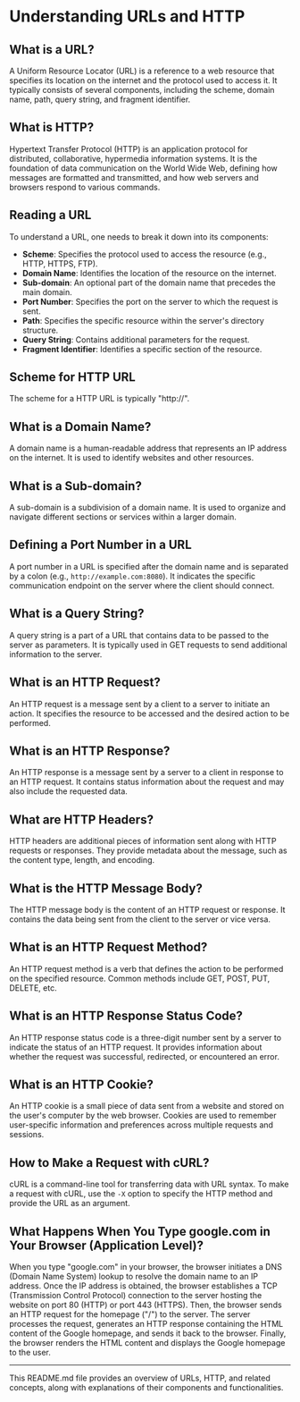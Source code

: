 # Understanding URLs and HTTP

## What is a URL?

A Uniform Resource Locator (URL) is a reference to a web resource that specifies its location on the internet and the protocol used to access it. It typically consists of several components, including the scheme, domain name, path, query string, and fragment identifier.

## What is HTTP?

Hypertext Transfer Protocol (HTTP) is an application protocol for distributed, collaborative, hypermedia information systems. It is the foundation of data communication on the World Wide Web, defining how messages are formatted and transmitted, and how web servers and browsers respond to various commands.

## Reading a URL

To understand a URL, one needs to break it down into its components:

- **Scheme**: Specifies the protocol used to access the resource (e.g., HTTP, HTTPS, FTP).
- **Domain Name**: Identifies the location of the resource on the internet.
- **Sub-domain**: An optional part of the domain name that precedes the main domain.
- **Port Number**: Specifies the port on the server to which the request is sent.
- **Path**: Specifies the specific resource within the server's directory structure.
- **Query String**: Contains additional parameters for the request.
- **Fragment Identifier**: Identifies a specific section of the resource.

## Scheme for HTTP URL

The scheme for a HTTP URL is typically "http://".

## What is a Domain Name?

A domain name is a human-readable address that represents an IP address on the internet. It is used to identify websites and other resources.

## What is a Sub-domain?

A sub-domain is a subdivision of a domain name. It is used to organize and navigate different sections or services within a larger domain.

## Defining a Port Number in a URL

A port number in a URL is specified after the domain name and is separated by a colon (e.g., `http://example.com:8080`). It indicates the specific communication endpoint on the server where the client should connect.

## What is a Query String?

A query string is a part of a URL that contains data to be passed to the server as parameters. It is typically used in GET requests to send additional information to the server.

## What is an HTTP Request?

An HTTP request is a message sent by a client to a server to initiate an action. It specifies the resource to be accessed and the desired action to be performed.

## What is an HTTP Response?

An HTTP response is a message sent by a server to a client in response to an HTTP request. It contains status information about the request and may also include the requested data.

## What are HTTP Headers?

HTTP headers are additional pieces of information sent along with HTTP requests or responses. They provide metadata about the message, such as the content type, length, and encoding.

## What is the HTTP Message Body?

The HTTP message body is the content of an HTTP request or response. It contains the data being sent from the client to the server or vice versa.

## What is an HTTP Request Method?

An HTTP request method is a verb that defines the action to be performed on the specified resource. Common methods include GET, POST, PUT, DELETE, etc.

## What is an HTTP Response Status Code?

An HTTP response status code is a three-digit number sent by a server to indicate the status of an HTTP request. It provides information about whether the request was successful, redirected, or encountered an error.

## What is an HTTP Cookie?

An HTTP cookie is a small piece of data sent from a website and stored on the user's computer by the web browser. Cookies are used to remember user-specific information and preferences across multiple requests and sessions.

## How to Make a Request with cURL?

cURL is a command-line tool for transferring data with URL syntax. To make a request with cURL, use the `-X` option to specify the HTTP method and provide the URL as an argument.

## What Happens When You Type google.com in Your Browser (Application Level)?

When you type "google.com" in your browser, the browser initiates a DNS (Domain Name System) lookup to resolve the domain name to an IP address. Once the IP address is obtained, the browser establishes a TCP (Transmission Control Protocol) connection to the server hosting the website on port 80 (HTTP) or port 443 (HTTPS). Then, the browser sends an HTTP request for the homepage ("/") to the server. The server processes the request, generates an HTTP response containing the HTML content of the Google homepage, and sends it back to the browser. Finally, the browser renders the HTML content and displays the Google homepage to the user.

---
This README.md file provides an overview of URLs, HTTP, and related concepts, along with explanations of their components and functionalities.


